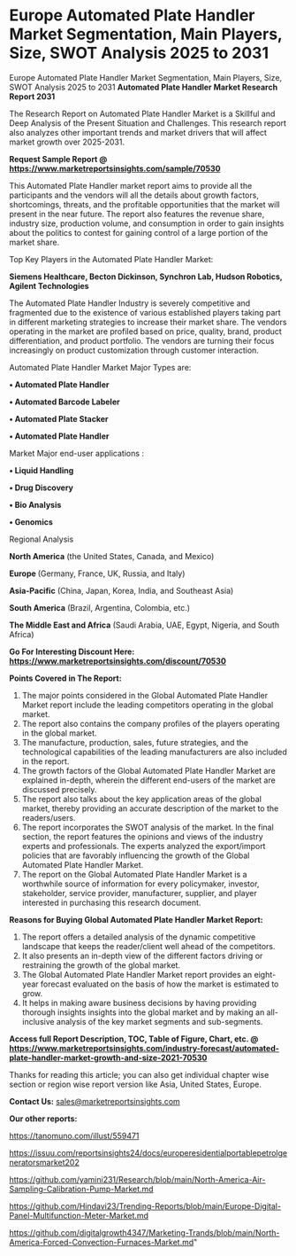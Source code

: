 # Europe Automated Plate Handler Market Segmentation, Main Players, Size, SWOT Analysis 2025 to 2031
Europe Automated Plate Handler Market Segmentation, Main Players, Size, SWOT Analysis 2025 to 2031
<strong>Automated Plate Handler Market Research Report 2031</strong>

The Research Report on Automated Plate Handler Market is a Skillful and Deep Analysis of the Present Situation and Challenges. This research report also analyzes other important trends and market drivers that will affect market growth over 2025-2031.

<strong>Request Sample Report @ <a href=https://www.marketreportsinsights.com/sample/70530>https://www.marketreportsinsights.com/sample/70530</a></strong>

This Automated Plate Handler market report aims to provide all the participants and the vendors will all the details about growth factors, shortcomings, threats, and the profitable opportunities that the market will present in the near future. The report also features the revenue share, industry size, production volume, and consumption in order to gain insights about the politics to contest for gaining control of a large portion of the market share.

Top Key Players in the Automated Plate Handler Market:

<strong>Siemens Healthcare, Becton Dickinson, Synchron Lab, Hudson Robotics, Agilent Technologies</strong>

The Automated Plate Handler Industry is severely competitive and fragmented due to the existence of various established players taking part in different marketing strategies to increase their market share. The vendors operating in the market are profiled based on price, quality, brand, product differentiation, and product portfolio. The vendors are turning their focus increasingly on product customization through customer interaction.

Automated Plate Handler Market Major Types are:

<strong>• Automated Plate Handler

• Automated Barcode Labeler

• Automated Plate Stacker

• Automated Plate Handler</strong>

Market Major end-user applications :

<strong>• Liquid Handling

• Drug Discovery

• Bio Analysis

• Genomics</strong>

Regional Analysis

</u><strong><b>North America</b></strong> (the United States, Canada, and Mexico)

<strong><b>Europe </b></strong>(Germany, France, UK, Russia, and Italy)

<strong><b>Asia-Pacific</b></strong> (China, Japan, Korea, India, and Southeast Asia)

<strong><b>South America</b></strong> (Brazil, Argentina, Colombia, etc.)

<strong><b>The Middle East and Africa</b></strong> (Saudi Arabia, UAE, Egypt, Nigeria, and South Africa)

<strong>Go For Interesting Discount Here: <a href=https://www.marketreportsinsights.com/discount/70530>https://www.marketreportsinsights.com/discount/70530</a></strong>

<strong>Points Covered in The Report:</strong>
<ol>
  <li>The major points considered in the Global Automated Plate Handler Market report include the leading competitors operating in the global market.</li>
  <li>The report also contains the company profiles of the players operating in the global market.</li>
  <li>The manufacture, production, sales, future strategies, and the technological capabilities of the leading manufacturers are also included in the report.</li>
  <li>The growth factors of the Global Automated Plate Handler Market are explained in-depth, wherein the different end-users of the market are discussed precisely.</li>
  <li>The report also talks about the key application areas of the global market, thereby providing an accurate description of the market to the readers/users.</li>
  <li>The report incorporates the SWOT analysis of the market. In the final section, the report features the opinions and views of the industry experts and professionals. The experts analyzed the export/import policies that are favorably influencing the growth of the Global Automated Plate Handler Market.</li>
  <li>The report on the Global Automated Plate Handler Market is a worthwhile source of information for every policymaker, investor, stakeholder, service provider, manufacturer, supplier, and player interested in purchasing this research document.</li>
</ol>
<strong>Reasons for Buying Global Automated Plate Handler Market Report:</strong>

<ol>
  <li>The report offers a detailed analysis of the dynamic competitive landscape that keeps the reader/client well ahead of the competitors.</li>
  <li>It also presents an in-depth view of the different factors driving or restraining the growth of the global market.</li>
  <li>The Global Automated Plate Handler Market report provides an eight-year forecast evaluated on the basis of how the market is estimated to grow.</li>
  <li>It helps in making aware business decisions by having providing thorough insights insights into the global market and by making an all-inclusive analysis of the key market segments and sub-segments.</li>
</ol>
<strong>Access full Report Description, TOC, Table of Figure, Chart, etc. @ <a href=https://www.marketreportsinsights.com/industry-forecast/automated-plate-handler-market-growth-and-size-2021-70530>https://www.marketreportsinsights.com/industry-forecast/automated-plate-handler-market-growth-and-size-2021-70530</a></strong>


Thanks for reading this article; you can also get individual chapter wise section or region wise report version like Asia, United States, Europe.

<strong>Contact Us:</strong>
sales@marketreportsinsights.com

<strong>Our other reports:</strong>

<a href=https://tanomuno.com/illust/559471>https://tanomuno.com/illust/559471</a>

<a href=https://issuu.com/reportsinsights24/docs/europeresidentialportablepetrolgeneratorsmarket202>https://issuu.com/reportsinsights24/docs/europeresidentialportablepetrolgeneratorsmarket202</a>

<a href=https://github.com/yamini231/Research/blob/main/North-America-Air-Sampling-Calibration-Pump-Market.md>https://github.com/yamini231/Research/blob/main/North-America-Air-Sampling-Calibration-Pump-Market.md</a>

<a href=https://github.com/Hindavi23/Trending-Reports/blob/main/Europe-Digital-Panel-Multifunction-Meter-Market.md>https://github.com/Hindavi23/Trending-Reports/blob/main/Europe-Digital-Panel-Multifunction-Meter-Market.md</a>

<a href=https://github.com/digitalgrowth4347/Marketing-Trands/blob/main/North-America-Forced-Convection-Furnaces-Market.md>https://github.com/digitalgrowth4347/Marketing-Trands/blob/main/North-America-Forced-Convection-Furnaces-Market.md</a>"
